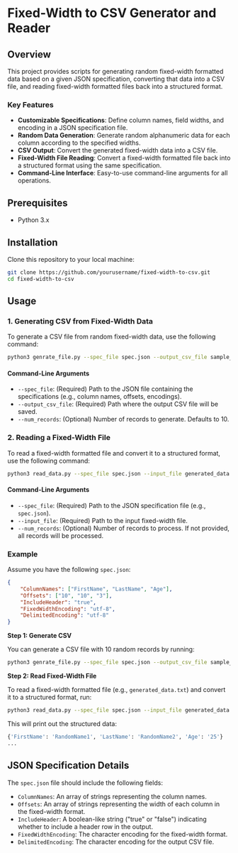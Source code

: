 # Fixed-Width to CSV Generator and Reader

## Overview

This project provides scripts for generating random fixed-width formatted data based on a given JSON specification, converting that data into a CSV file, and reading fixed-width formatted files back into a structured format.

### Key Features

- **Customizable Specifications**: Define column names, field widths, and encoding in a JSON specification file.
- **Random Data Generation**: Generate random alphanumeric data for each column according to the specified widths.
- **CSV Output**: Convert the generated fixed-width data into a CSV file.
- **Fixed-Width File Reading**: Convert a fixed-width formatted file back into a structured format using the same specification.
- **Command-Line Interface**: Easy-to-use command-line arguments for all operations.

## Prerequisites

- Python 3.x

## Installation

Clone this repository to your local machine:

```bash
git clone https://github.com/yourusername/fixed-width-to-csv.git
cd fixed-width-to-csv
```

## Usage

### 1. Generating CSV from Fixed-Width Data

To generate a CSV file from random fixed-width data, use the following command:

```bash
python3 genrate_file.py --spec_file spec.json --output_csv_file sample_data.csv --num_records 10
```

#### Command-Line Arguments

- `--spec_file`: (Required) Path to the JSON file containing the specifications (e.g., column names, offsets, encodings).
- `--output_csv_file`: (Required) Path where the output CSV file will be saved.
- `--num_records`: (Optional) Number of records to generate. Defaults to 10.

### 2. Reading a Fixed-Width File

To read a fixed-width formatted file and convert it to a structured format, use the following command:

```bash
python3 read_data.py --spec_file spec.json --input_file generated_data.txt --num_records 5
```

#### Command-Line Arguments

- `--spec_file`: (Required) Path to the JSON specification file (e.g., `spec.json`).
- `--input_file`: (Required) Path to the input fixed-width file.
- `--num_records`: (Optional) Number of records to process. If not provided, all records will be processed.

### Example

Assume you have the following `spec.json`:

```json
{
    "ColumnNames": ["FirstName", "LastName", "Age"],
    "Offsets": ["10", "10", "3"],
    "IncludeHeader": "true",
    "FixedWidthEncoding": "utf-8",
    "DelimitedEncoding": "utf-8"
}
```

**Step 1: Generate CSV**

You can generate a CSV file with 10 random records by running:

```bash
python3 genrate_file.py --spec_file spec.json --output_csv_file sample_data.csv --num_records 10
```

**Step 2: Read Fixed-Width File**

To read a fixed-width formatted file (e.g., `generated_data.txt`) and convert it to a structured format, run:

```bash
python3 read_data.py --spec_file spec.json --input_file generated_data.txt --num_records 5
```

This will print out the structured data:

```python
{'FirstName': 'RandomName1', 'LastName': 'RandomName2', 'Age': '25'}
...
```

## JSON Specification Details

The `spec.json` file should include the following fields:

- `ColumnNames`: An array of strings representing the column names.
- `Offsets`: An array of strings representing the width of each column in the fixed-width format.
- `IncludeHeader`: A boolean-like string ("true" or "false") indicating whether to include a header row in the output.
- `FixedWidthEncoding`: The character encoding for the fixed-width format.
- `DelimitedEncoding`: The character encoding for the output CSV file.
